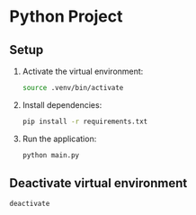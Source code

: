 # Python Project

## Setup

1. Activate the virtual environment:
   ```bash
   source .venv/bin/activate
   ```

2. Install dependencies:
   ```bash
   pip install -r requirements.txt
   ```

3. Run the application:
   ```bash
   python main.py
   ```

## Deactivate virtual environment
```bash
deactivate
```